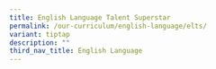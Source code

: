 ```yaml
---
title: English Language Talent Superstar
permalink: /our-curriculum/english-language/elts/
variant: tiptap
description: ""
third_nav_title: English Language
---
```

